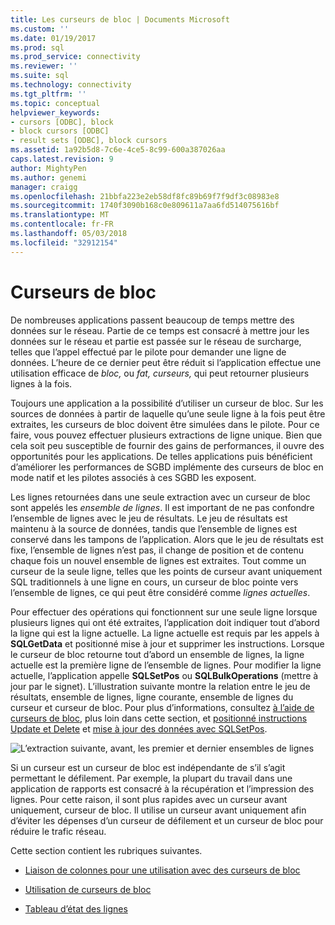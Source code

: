 ```yaml
---
title: Les curseurs de bloc | Documents Microsoft
ms.custom: ''
ms.date: 01/19/2017
ms.prod: sql
ms.prod_service: connectivity
ms.reviewer: ''
ms.suite: sql
ms.technology: connectivity
ms.tgt_pltfrm: ''
ms.topic: conceptual
helpviewer_keywords:
- cursors [ODBC], block
- block cursors [ODBC]
- result sets [ODBC], block cursors
ms.assetid: 1a92b5d8-7c6e-4ce5-8c99-600a387026aa
caps.latest.revision: 9
author: MightyPen
ms.author: genemi
manager: craigg
ms.openlocfilehash: 21bbfa223e2eb58df8fc89b69f7f9df3c08983e8
ms.sourcegitcommit: 1740f3090b168c0e809611a7aa6fd514075616bf
ms.translationtype: MT
ms.contentlocale: fr-FR
ms.lasthandoff: 05/03/2018
ms.locfileid: "32912154"
---
```

# <a name="block-cursors"></a>Curseurs de bloc
De nombreuses applications passent beaucoup de temps mettre des données sur le réseau. Partie de ce temps est consacré à mettre jour les données sur le réseau et partie est passée sur le réseau de surcharge, telles que l’appel effectué par le pilote pour demander une ligne de données. L’heure de ce dernier peut être réduit si l’application effectue une utilisation efficace de *bloc,* ou *fat,* *curseurs,* qui peut retourner plusieurs lignes à la fois.  
  
 Toujours une application a la possibilité d’utiliser un curseur de bloc. Sur les sources de données à partir de laquelle qu’une seule ligne à la fois peut être extraites, les curseurs de bloc doivent être simulées dans le pilote. Pour ce faire, vous pouvez effectuer plusieurs extractions de ligne unique. Bien que cela soit peu susceptible de fournir des gains de performances, il ouvre des opportunités pour les applications. De telles applications puis bénéficient d’améliorer les performances de SGBD implémente des curseurs de bloc en mode natif et les pilotes associés à ces SGBD les exposent.  
  
 Les lignes retournées dans une seule extraction avec un curseur de bloc sont appelés les *ensemble de lignes*. Il est important de ne pas confondre l’ensemble de lignes avec le jeu de résultats. Le jeu de résultats est maintenu à la source de données, tandis que l’ensemble de lignes est conservé dans les tampons de l’application. Alors que le jeu de résultats est fixe, l’ensemble de lignes n’est pas, il change de position et de contenu chaque fois un nouvel ensemble de lignes est extraites. Tout comme un curseur de la seule ligne, telles que les points de curseur avant uniquement SQL traditionnels à une ligne en cours, un curseur de bloc pointe vers l’ensemble de lignes, ce qui peut être considéré comme *lignes actuelles*.  
  
 Pour effectuer des opérations qui fonctionnent sur une seule ligne lorsque plusieurs lignes qui ont été extraites, l’application doit indiquer tout d’abord la ligne qui est la ligne actuelle. La ligne actuelle est requis par les appels à **SQLGetData** et positionné mise à jour et supprimer les instructions. Lorsque le curseur de bloc retourne tout d’abord un ensemble de lignes, la ligne actuelle est la première ligne de l’ensemble de lignes. Pour modifier la ligne actuelle, l’application appelle **SQLSetPos** ou **SQLBulkOperations** (mettre à jour par le signet). L’illustration suivante montre la relation entre le jeu de résultats, ensemble de lignes, ligne courante, ensemble de lignes du curseur et curseur de bloc. Pour plus d’informations, consultez [à l’aide de curseurs de bloc](../../../odbc/reference/develop-app/using-block-cursors.md), plus loin dans cette section, et [positionné instructions Update et Delete](../../../odbc/reference/develop-app/positioned-update-and-delete-statements.md) et [mise à jour des données avec SQLSetPos](../../../odbc/reference/develop-app/updating-data-with-sqlsetpos.md).  
  
 ![L’extraction suivante, avant, les premier et dernier ensembles de lignes](../../../odbc/reference/develop-app/media/pr20_2.gif "pr20_2")  
  
 Si un curseur est un curseur de bloc est indépendante de s’il s’agit permettant le défilement. Par exemple, la plupart du travail dans une application de rapports est consacré à la récupération et l’impression des lignes. Pour cette raison, il sont plus rapides avec un curseur avant uniquement, curseur de bloc. Il utilise un curseur avant uniquement afin d’éviter les dépenses d’un curseur de défilement et un curseur de bloc pour réduire le trafic réseau.  
  
 Cette section contient les rubriques suivantes.  
  
-   [Liaison de colonnes pour une utilisation avec des curseurs de bloc](../../../odbc/reference/develop-app/binding-columns-for-use-with-block-cursors.md)  
  
-   [Utilisation de curseurs de bloc](../../../odbc/reference/develop-app/using-block-cursors.md)  
  
-   [Tableau d’état des lignes](../../../odbc/reference/develop-app/row-status-array.md)

